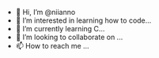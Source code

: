 - 👋 Hi, I’m @niianno
- 👀 I’m interested in learning how to code...
- 🌱 I’m currently learning C...
- 💞️ I’m looking to collaborate on ...
- 📫 How to reach me ...

<!---
niianno/niianno is a ✨ special ✨ repository because its `README.md` (this file) appears on your GitHub profile.
You can click the Preview link to take a look at your changes.
--->

